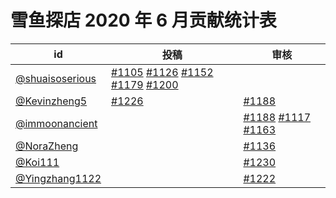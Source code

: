 # 雪鱼探店 2020 年 6 月贡献统计表

| id | 投稿 | 审核 |
| -- | --- | --- |
| [@shuaisoserious](https://github.com/shuaisoserious) | [#1105](/../../issues/1105) [#1126](/../../issues/1126) [#1152](/../../issues/1152) [#1179](/../../issues/1179) [#1200](/../../issues/1200) | |
| [@Kevinzheng5](https://github.com/Kevinzheng5) | [#1226](/../../issues/1226) | [#1188](/../../issues/1188) |
| [@immoonancient](https://github.com/immoonancient) | | [#1188](/../../issues/1188) [#1117](/../../issues/1117) [#1163](/../../issues/1163) |
| [@NoraZheng](https://github.com/NoraZheng) | | [#1136](/../../issues/1136) |
| [@Koi111](https://github.com/Koi111) | | [#1230](/../../issues/1230) |
| [@Yingzhang1122](https://github.com/Yingzhang1122) | | [#1222](/../../issues/1222) |